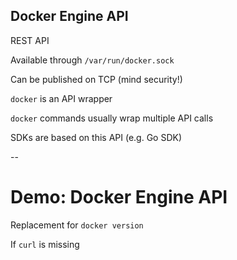 ## Docker Engine API

REST API

Available through `/var/run/docker.sock`

Can be published on TCP (mind security!)

`docker` is an API wrapper

`docker` commands usually wrap multiple API calls

SDKs are based on this API (e.g. Go SDK)

--

# Demo: Docker Engine API

Replacement for `docker version`

<!-- include: api-0.command -->

If `curl` is missing

<!-- include: api-1.command -->
